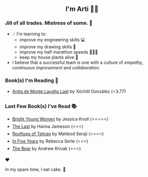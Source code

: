 <div align="center">
  
  ## I'm Arti 👋🏽
  
</div>
  
### Jill of all trades. Mistress of some. 👑

- 💡 I’m learning to:
  - improve my engineering skills 💻
  - improve my drawing skills 🎨
  - improve my half marathon speeds 🏃🏽‍♀️
  - keep my house plants alive 🌱
- I believe that a successful team is one with a culture of _empathy_, _continuous improvement_ and _collaboration._


### Book(s) I'm Reading 📖
<!-- GOODREADS-LIST:START -->
- [Anita de Monte Laughs Last](https://www.goodreads.com/review/show/7122995800?utm_medium=api&utm_source=rss) by Xóchitl González (⭐️3.77)
<!-- GOODREADS-LIST:END -->

### Last Few Book(s) I've Read 📚
<!-- GOODREADS-READ-LIST:START -->
- [Bright Young Women](https://www.goodreads.com/review/show/6224635011?utm_medium=api&utm_source=rss) by Jessica Knoll (⭐⭐⭐⭐⭐)
- [The Last](https://www.goodreads.com/review/show/7056402898?utm_medium=api&utm_source=rss) by Hanna Jameson (⭐⭐⭐)
- [Rooftops of Tehran](https://www.goodreads.com/review/show/1213335601?utm_medium=api&utm_source=rss) by Mahbod Seraji (⭐⭐⭐⭐)
- [In Five Years](https://www.goodreads.com/review/show/7022534271?utm_medium=api&utm_source=rss) by Rebecca Serle (⭐⭐⭐)
- [The Bear](https://www.goodreads.com/review/show/6982410141?utm_medium=api&utm_source=rss) by Andrew Krivak (⭐⭐⭐)
<!-- GOODREADS-READ-LIST:END -->
❤️

In my spare time, I eat cake. 🍰
